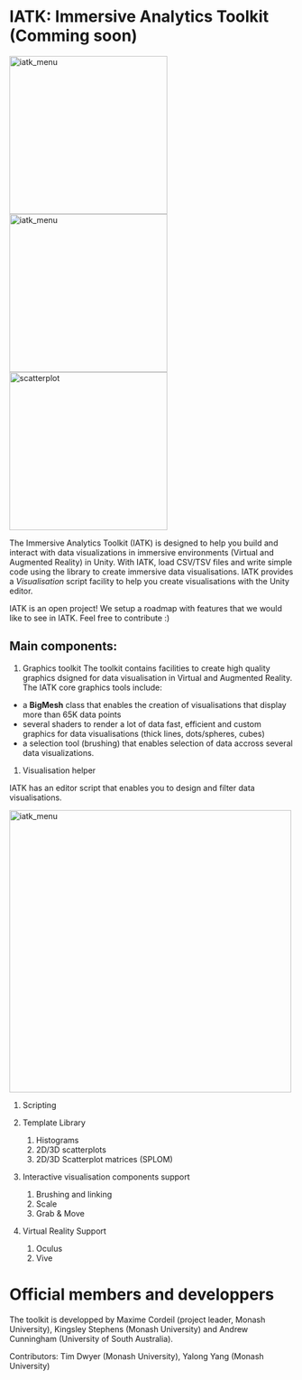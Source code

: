 # IATK: Immersive Analytics Toolkit (Comming soon)
<img width="280" alt="iatk_menu" src="https://user-images.githubusercontent.com/11532065/35493346-921c8e32-0506-11e8-8471-f010b9e37f5a.JPG"> <img width="280" alt="iatk_menu" src="https://user-images.githubusercontent.com/11532065/35493577-8f67a4b8-0508-11e8-9e08-240a9631bcfd.JPG"> <img width="280" alt="scatterplot" src="https://user-images.githubusercontent.com/11532065/35493918-ed5610d0-050a-11e8-909f-d0ba9c7ac534.PNG">


The Immersive Analytics Toolkit (IATK) is designed to help you build and interact with data visualizations in immersive environments (Virtual and Augmented Reality) in Unity.
With IATK, load CSV/TSV files and write simple code using the library to create immersive data visualisations.
IATK provides a *Visualisation* script facility to help you create visualisations with the Unity editor.

IATK is an open project! We setup a roadmap with features that we would like to see in IATK. 
Feel free to contribute :)

## Main components:
1. Graphics toolkit
The toolkit contains facilities to create high quality graphics dsigned for data visualisation in Virtual and Augmented Reality. The IATK core graphics tools include:

- a **BigMesh** class that enables the creation of visualisations that display more than 65K data points 
- several shaders to render a lot of data fast, efficient and custom graphics for data visualisations (thick lines, dots/spheres, cubes)
- a selection tool (brushing) that enables selection of data accross several data visualizations.

1. Visualisation helper

IATK has an editor script that enables you to design and filter data visualisations.

<img width="500" alt="iatk_menu" src="https://user-images.githubusercontent.com/11532065/35493494-ee5358c4-0507-11e8-874f-c96f0c9c36de.PNG">

1. Scripting

1. Template Library
   1. Histograms
   1. 2D/3D scatterplots
   1. 2D/3D Scatterplot matrices (SPLOM)
   
1. Interactive visualisation components support
   1. Brushing and linking
   1. Scale
   1. Grab & Move
   
1. Virtual Reality Support
   1. Oculus 
   1. Vive

# Official members and developpers
The toolkit is developped by Maxime Cordeil (project leader, Monash University), Kingsley Stephens (Monash University) and Andrew Cunningham (University of South Australia).

Contributors: Tim Dwyer (Monash University), Yalong Yang (Monash University)
